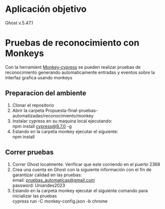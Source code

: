 # Aplicación objetivo
Ghost v.5.47.1


# Pruebas de reconocimiento con Monkeys
Con la herramient [Monkey-cypress](https://github.com/TheSoftwareDesignLab/monkey-cypress) se pueden realizar pruebas de reconocimiento generando automaticamente entradas y eventos sobre la interfaz grafica usando monkeys 

## Preparacion del ambiente
1. Clonar el repositorio
1. Abrir la carpeta Propuesta-final-pruebas-automatizadas/reconocimiento/monkey
2. Instalar cypress en su maquina local ejecutando: <br> npm install cypress@9.7.0 -g
3. Estando en la carpeta monkey ejecutar el siguiente: <br> npm install

## Correr pruebas
1. Correr Ghost localmente. Verificar que este corriendo en el puerto 2368
2. Crea una cuenta en Ghost con la siguiente información con el fin de garantizar calidad en las pruebas: <br> email: pruebas_automaticas@gmail.com <br> password: Uniandes2023
4. Estando en la carpeta monkey ejecutar el siguiente comando para inicializar las pruebas <br> cypress run -C monkey-config.json -b chrome
